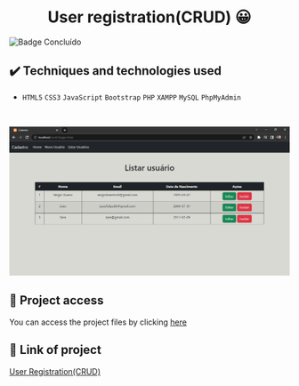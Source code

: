 <h1 align="center">User registration(CRUD) 😀</h1>
 
 ![Badge Concluído](https://camo.githubusercontent.com/459f141bd5e24c179a0e2dd49691e290ed5c5d4b4cb97767daee7cfaf6e31121/687474703a2f2f696d672e736869656c64732e696f2f7374617469632f76313f6c6162656c3d535441545553266d6573736167653d434f4e434c5549444f26636f6c6f723d475245454e267374796c653d666f722d7468652d6261646765)
 
 ## ✔️ Techniques and technologies used

- ``HTML5`` ``CSS3`` ``JavaScript`` ``Bootstrap`` ``PHP`` ``XAMPP`` ``MySQL`` ``PhpMyAdmin``

<br>

<p align="center">
 <img src="images/cadastro1.png" width="550" alt="Image project">
</p>

## 📁 Project access
You can access the project files by clicking [here](https://github.com/Coastony/crud)

## 🔎 Link of project
[User Registration(CRUD)](https://www.linkedin.com/posts/sergiobsantos_php-mysql-phpmyadmin-activity-7019759121360990208-wPKs?utm_source=share&utm_medium=member_desktop)
